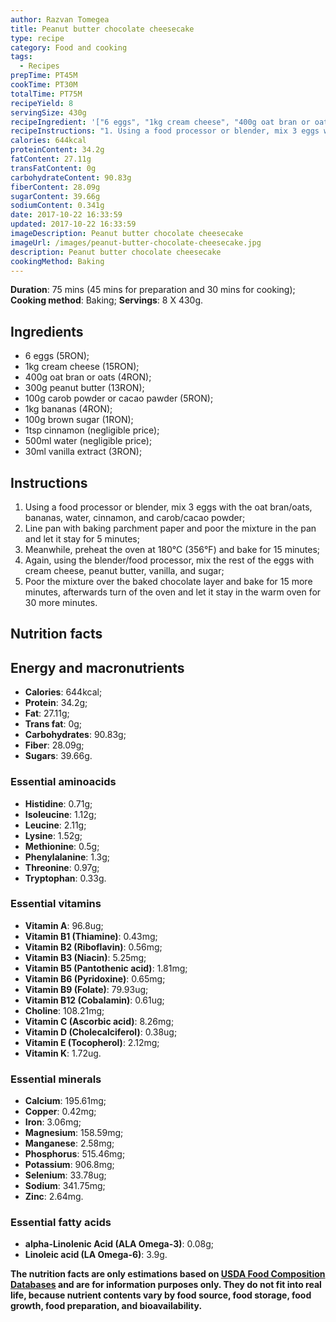 ```yaml
---
author: Razvan Tomegea
title: Peanut butter chocolate cheesecake
type: recipe
category: Food and cooking
tags:
  - Recipes
prepTime: PT45M
cookTime: PT30M
totalTime: PT75M
recipeYield: 8
servingSize: 430g
recipeIngredient: '["6 eggs", "1kg cream cheese", "400g oat bran or oats", "300g peanut butter", "100g carob powder or cacao pawder", "1kg bananas", "100g brown sugar", "1tsp cinnamon", "1tbsp vanilla extract", "500ml water"]'
recipeInstructions: "1. Using a food processor or blender, mix 3 eggs with the oat bran/oats, bananas, water, cinnamon, and carob/cacao powder;\n2. Line pan with baking parchment paper and poor the mixture in the pan and let it stay for 5 minutes;\n3. Meanwhile, preheat the oven at 180&deg;C (356&deg;F) and bake for 15 minutes;\n4. Again, using the blender/food processor, mix the rest of the eggs with cream cheese, peanut butter, vanilla, and sugar;\n5. Poor the mixture over the baked chocolate layer and bake for 15 more minutes, afterwards turn of the oven and let it stay in the warm oven for 30 more minutes."
calories: 644kcal
proteinContent: 34.2g
fatContent: 27.11g
transFatContent: 0g
carbohydrateContent: 90.83g
fiberContent: 28.09g
sugarContent: 39.66g
sodiumContent: 0.341g
date: 2017-10-22 16:33:59
updated: 2017-10-22 16:33:59
imageDescription: Peanut butter chocolate cheesecake
imageUrl: /images/peanut-butter-chocolate-cheesecake.jpg
description: Peanut butter chocolate cheesecake
cookingMethod: Baking
---
```

**Duration**: 75 mins (45 mins for preparation and 30 mins for cooking);
**Cooking method**: Baking;
**Servings**: 8 X 430g.

## Ingredients
- 6 eggs (5RON);
- 1kg cream cheese (15RON);
- 400g oat bran or oats (4RON);
- 300g peanut butter (13RON);
- 100g carob powder or cacao pawder (5RON);
- 1kg bananas (4RON);
- 100g brown sugar (1RON);
- 1tsp cinnamon (negligible price);
- 500ml water (negligible price);
- 30ml vanilla extract (3RON);
<!-- more -->

## Instructions
1. Using a food processor or blender, mix 3 eggs with the oat bran/oats, bananas, water, cinnamon, and carob/cacao powder;
2. Line pan with baking parchment paper and poor the mixture in the pan and let it stay for 5 minutes;
3. Meanwhile, preheat the oven at 180&deg;C (356&deg;F) and bake for 15 minutes;
4. Again, using the blender/food processor, mix the rest of the eggs with cream cheese, peanut butter, vanilla, and sugar;
5. Poor the mixture over the baked chocolate layer and bake for 15 more minutes, afterwards turn of the oven and let it stay in the warm oven for 30 more minutes.

## Nutrition facts
## Energy and macronutrients
- **Calories**: 644kcal;
- **Protein**: 34.2g;
- **Fat**: 27.11g;
- **Trans fat**: 0g;
- **Carbohydrates**: 90.83g;
- **Fiber**: 28.09g;
- **Sugars**: 39.66g.

### Essential aminoacids
- **Histidine**: 0.71g;
- **Isoleucine**: 1.12g;
- **Leucine**: 2.11g;
- **Lysine**: 1.52g;
- **Methionine**: 0.5g;
- **Phenylalanine**: 1.3g;
- **Threonine**: 0.97g;
- **Tryptophan**: 0.33g.

### Essential vitamins
- **Vitamin A**: 96.8ug;
- **Vitamin B1 (Thiamine)**: 0.43mg;
- **Vitamin B2 (Riboflavin)**: 0.56mg;
- **Vitamin B3 (Niacin)**: 5.25mg;
- **Vitamin B5 (Pantothenic acid)**: 1.81mg;
- **Vitamin B6 (Pyridoxine)**: 0.65mg;
- **Vitamin B9 (Folate)**: 79.93ug;
- **Vitamin B12 (Cobalamin)**: 0.61ug;
- **Choline**: 108.21mg;
- **Vitamin C (Ascorbic acid)**: 8.26mg;
- **Vitamin D (Cholecalciferol)**: 0.38ug;
- **Vitamin E (Tocopherol)**: 2.12mg;
- **Vitamin K**: 1.72ug.

### Essential minerals
- **Calcium**: 195.61mg;
- **Copper**: 0.42mg;
- **Iron**: 3.06mg;
- **Magnesium**: 158.59mg;
- **Manganese**: 2.58mg;
- **Phosphorus**: 515.46mg;
- **Potassium**: 906.8mg;
- **Selenium**: 33.78ug;
- **Sodium**: 341.75mg;
- **Zinc**: 2.64mg.

### Essential fatty acids
- **alpha-Linolenic Acid (ALA Omega-3)**: 0.08g;
- **Linoleic acid (LA Omega-6)**: 3.9g.

**The nutrition facts are only estimations based on [USDA Food Composition Databases](https://ndb.nal.usda.gov/ndb/search/list) and are for information purposes only. They do not fit into real life, because nutrient contents vary by food source, food storage, food growth, food preparation, and bioavailability.**